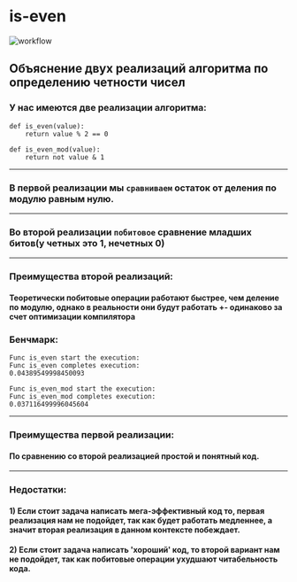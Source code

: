 # is-even
![workflow](https://github.com/Dr1DeX/is-even/actions/workflows/main.yml/badge.svg)

## Объяснение двух реализаций алгоритма по определению четности чисел

### У нас имеются две реализации алгоритма:

    def is_even(value):
        return value % 2 == 0

    def is_even_mod(value):
        return not value & 1

-------

### В первой реализации мы ``сравниваем`` остаток от деления по модулю равным нулю.

-------

### Во второй реализации ``побитовое`` сравнение младших битов(у четных это 1, нечетных 0)

-------

### Преимущества второй реализаций:

#### Теоретически побитовые операции работают быстрее, чем деление по модулю, однако в реальности они будут работать +- одинаково за счет оптимизации компилятора

### Бенчмарк:

    Func is_even start the execution:
    Func is_even completes execution:
    0.04389549998450093

    Func is_even_mod start the execution: 
    Func is_even_mod completes execution: 
    0.037116499996045604 

-----

### Преимущества первой реализации:

#### По сравнению со второй реализацией простой и понятный код.

_____

### Недостатки:

#### 1) Если стоит задача написать мега-эффективный код то, первая реализация нам не подойдет, так как будет работать медленнее, а значит вторая реализация в данном контексте побеждает.
#### 2) Если стоит задача написать 'хороший' код, то второй вариант нам не подойдет, так как побитовые операции ухудшают читабельность кода. 

